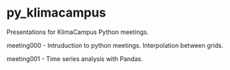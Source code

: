 py_klimacampus
==============

Presentations for KlimaCampus Python meetings.

meeting000 - Intruduction to python meetings. Interpolation between grids.

meeting001 - Time series analysis with Pandas. 
